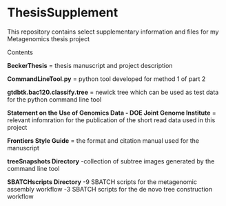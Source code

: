 # ThesisSupplement
This repository contains select supplementary information and files for my Metagenomics thesis project 

Contents 

**BeckerThesis** = thesis manuscript and project description

**CommandLineTool.py** = python tool developed for method 1 of part 2

**gtdbtk.bac120.classify.tree** = newick tree which can be used as test data for the python command line tool

**Statement on the Use of Genomics Data - DOE Joint Genome Institute** = relevant infomration for the publication of the short read data used in this project

**Frontiers Style Guide** = the format and citation manual used for the manuscript

**treeSnapshots Directory**
-collection of subtree images generated by the command line tool

**SBATCHscripts Directory**
-9 SBATCH scripts for the metagenomic assembly workflow
-3 SBATCH scripts for the de novo tree construction workflow

